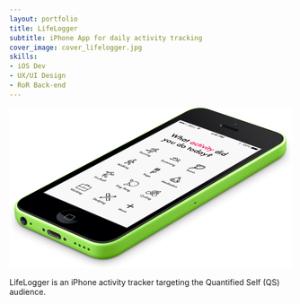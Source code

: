 ```yaml
---
layout: portfolio
title: LifeLogger
subtitle: iPhone App for daily activity tracking
cover_image: cover_lifelogger.jpg
skills:
- iOS Dev
- UX/UI Design
- RoR Back-end
---
```


<div>
	<img src="img/intro.png" alt="">
</div>

<p class="intro">
	LifeLogger is an iPhone activity tracker targeting the Quantified Self (QS) audience. 
</p>
